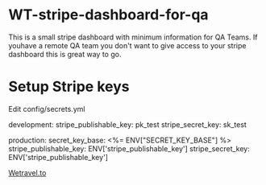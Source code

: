 # WT-stripe-dashboard-for-qa
This is a small stripe dashboard with minimum information for QA Teams. If youhave a remote QA team you don't want to give access to your stripe dashboard this is great way to go.

# Setup Stripe keys
Edit config/secrets.yml

development:
  stripe_publishable_key: pk_test
  stripe_secret_key: sk_test

production:
  secret_key_base: <%= ENV["SECRET_KEY_BASE"] %>
  stripe_publishable_key: ENV['stripe_publishable_key']
  stripe_secret_key: ENV['stripe_publishable_key']
  
  
[Wetravel.to](http://www.wetravel.to)
